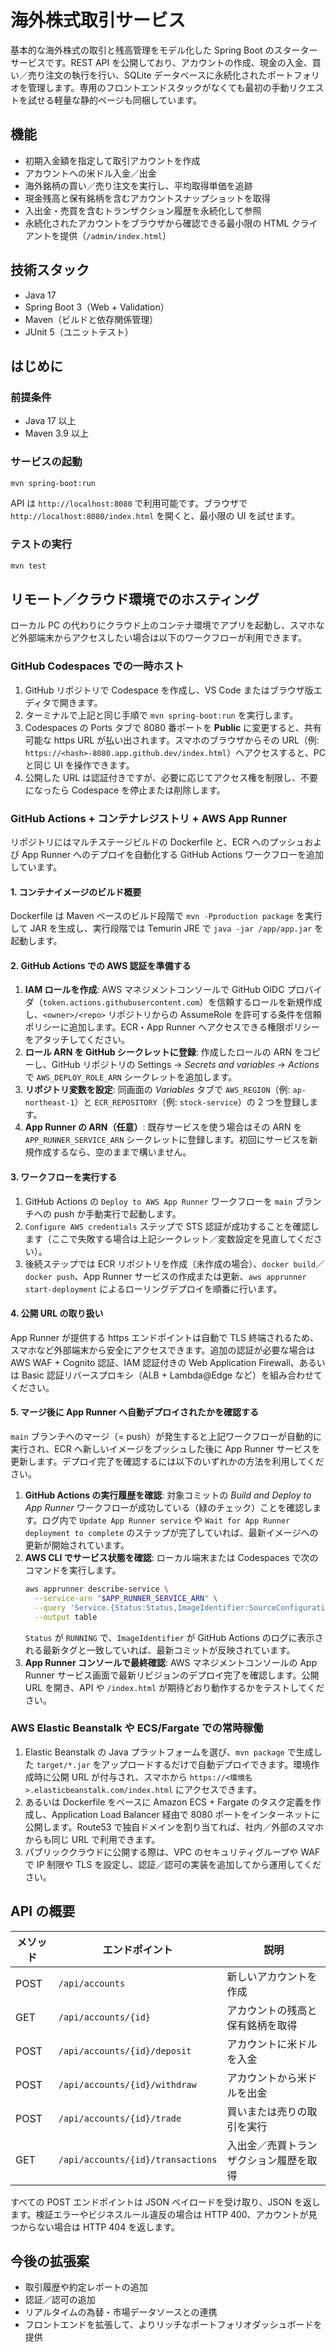 # 海外株式取引サービス

基本的な海外株式の取引と残高管理をモデル化した Spring Boot のスターターサービスです。REST API を公開しており、アカウントの作成、現金の入金、買い／売り注文の執行を行い、SQLite データベースに永続化されたポートフォリオを管理します。専用のフロントエンドスタックがなくても最初の手動リクエストを試せる軽量な静的ページも同梱しています。

## 機能
- 初期入金額を指定して取引アカウントを作成
- アカウントへの米ドル入金／出金
- 海外銘柄の買い／売り注文を実行し、平均取得単価を追跡
- 現金残高と保有銘柄を含むアカウントスナップショットを取得
- 入出金・売買を含むトランザクション履歴を永続化して参照
- 永続化されたアカウントをブラウザから確認できる最小限の HTML クライアントを提供（`/admin/index.html`）

## 技術スタック
- Java 17
- Spring Boot 3（Web + Validation）
- Maven（ビルドと依存関係管理）
- JUnit 5（ユニットテスト）

## はじめに

### 前提条件
- Java 17 以上
- Maven 3.9 以上

### サービスの起動
```bash
mvn spring-boot:run
```
API は `http://localhost:8080` で利用可能です。ブラウザで `http://localhost:8080/index.html` を開くと、最小限の UI を試せます。

### テストの実行
```bash
mvn test
```

## リモート／クラウド環境でのホスティング

ローカル PC の代わりにクラウド上のコンテナ環境でアプリを起動し、スマホなど外部端末からアクセスしたい場合は以下のワークフローが利用できます。

### GitHub Codespaces での一時ホスト
1. GitHub リポジトリで Codespace を作成し、VS Code またはブラウザ版エディタで開きます。
2. ターミナルで上記と同じ手順で `mvn spring-boot:run` を実行します。
3. Codespaces の Ports タブで 8080 番ポートを **Public** に変更すると、共有可能な https URL が払い出されます。スマホのブラウザからその URL（例: `https://<hash>-8080.app.github.dev/index.html`）へアクセスすると、PC と同じ UI を操作できます。
4. 公開した URL は認証付きですが、必要に応じてアクセス権を制限し、不要になったら Codespace を停止または削除します。

### GitHub Actions + コンテナレジストリ + AWS App Runner
リポジトリにはマルチステージビルドの Dockerfile と、ECR へのプッシュおよび App Runner へのデプロイを自動化する GitHub Actions ワークフローを追加しています。

#### 1. コンテナイメージのビルド概要
Dockerfile は Maven ベースのビルド段階で `mvn -Pproduction package` を実行して JAR を生成し、実行段階では Temurin JRE で `java -jar /app/app.jar` を起動します。

#### 2. GitHub Actions での AWS 認証を準備する
1. **IAM ロールを作成**: AWS マネジメントコンソールで GitHub OIDC プロバイダ（`token.actions.githubusercontent.com`）を信頼するロールを新規作成し、`<owner>/<repo>` リポジトリからの AssumeRole を許可する条件を信頼ポリシーに追加します。ECR・App Runner へアクセスできる権限ポリシーをアタッチしてください。
2. **ロール ARN を GitHub シークレットに登録**: 作成したロールの ARN をコピーし、GitHub リポジトリの Settings → *Secrets and variables* → *Actions* で `AWS_DEPLOY_ROLE_ARN` シークレットを追加します。
3. **リポジトリ変数を設定**: 同画面の *Variables* タブで `AWS_REGION`（例: `ap-northeast-1`）と `ECR_REPOSITORY`（例: `stock-service`）の 2 つを登録します。
4. **App Runner の ARN（任意）**: 既存サービスを使う場合はその ARN を `APP_RUNNER_SERVICE_ARN` シークレットに登録します。初回にサービスを新規作成するなら、空のままで構いません。

#### 3. ワークフローを実行する
1. GitHub Actions の `Deploy to AWS App Runner` ワークフローを `main` ブランチへの push か手動実行で起動します。
2. `Configure AWS credentials` ステップで STS 認証が成功することを確認します（ここで失敗する場合は上記シークレット／変数設定を見直してください）。
3. 後続ステップでは ECR リポジトリを作成（未作成の場合）、`docker build`／`docker push`、App Runner サービスの作成または更新、`aws apprunner start-deployment` によるローリングデプロイを順番に行います。

#### 4. 公開 URL の取り扱い
App Runner が提供する https エンドポイントは自動で TLS 終端されるため、スマホなど外部端末から安全にアクセスできます。追加の認証が必要な場合は AWS WAF + Cognito 認証、IAM 認証付きの Web Application Firewall、あるいは Basic 認証リバースプロキシ（ALB + Lambda@Edge など）を組み合わせてください。

#### 5. マージ後に App Runner へ自動デプロイされたかを確認する

`main` ブランチへのマージ（= push）が発生すると上記ワークフローが自動的に実行され、ECR へ新しいイメージをプッシュした後に App Runner サービスを更新します。デプロイ完了を確認するには以下のいずれかの方法を利用してください。

1. **GitHub Actions の実行履歴を確認**: 対象コミットの *Build and Deploy to App Runner* ワークフローが成功している（緑のチェック）ことを確認します。ログ内で `Update App Runner service` や `Wait for App Runner deployment to complete` のステップが完了していれば、最新イメージへの更新が開始されています。
2. **AWS CLI でサービス状態を確認**: ローカル端末または Codespaces で次のコマンドを実行します。
   ```bash
   aws apprunner describe-service \
     --service-arn "$APP_RUNNER_SERVICE_ARN" \
     --query 'Service.{Status:Status,ImageIdentifier:SourceConfiguration.ImageRepository.ImageIdentifier}' \
     --output table
   ```
   `Status` が `RUNNING` で、`ImageIdentifier` が GitHub Actions のログに表示される最新タグと一致していれば、最新コミットが反映されています。
3. **App Runner コンソールで最終確認**: AWS マネジメントコンソールの App Runner サービス画面で最新リビジョンのデプロイ完了を確認します。公開 URL を開き、API や `/index.html` が期待どおり動作するかをテストしてください。

### AWS Elastic Beanstalk や ECS/Fargate での常時稼働
1. Elastic Beanstalk の Java プラットフォームを選び、`mvn package` で生成した `target/*.jar` をアップロードするだけで自動デプロイできます。環境作成時に公開 URL が付与され、スマホから `https://<環境名>.elasticbeanstalk.com/index.html` にアクセスできます。
2. あるいは Dockerfile をベースに Amazon ECS + Fargate のタスク定義を作成し、Application Load Balancer 経由で 8080 ポートをインターネットに公開します。Route53 で独自ドメインを割り当てれば、社内／外部のスマホからも同じ URL で利用できます。
3. パブリッククラウドに公開する際は、VPC のセキュリティグループや WAF で IP 制限や TLS を設定し、認証／認可の実装を追加してから運用してください。

## API の概要

| メソッド | エンドポイント | 説明 |
| --- | --- | --- |
| POST | `/api/accounts` | 新しいアカウントを作成 |
| GET | `/api/accounts/{id}` | アカウントの残高と保有銘柄を取得 |
| POST | `/api/accounts/{id}/deposit` | アカウントに米ドルを入金 |
| POST | `/api/accounts/{id}/withdraw` | アカウントから米ドルを出金 |
| POST | `/api/accounts/{id}/trade` | 買いまたは売りの取引を実行 |
| GET | `/api/accounts/{id}/transactions` | 入出金／売買トランザクション履歴を取得 |

すべての POST エンドポイントは JSON ペイロードを受け取り、JSON を返します。検証エラーやビジネスルール違反の場合は HTTP 400、アカウントが見つからない場合は HTTP 404 を返します。

## 今後の拡張案
- 取引履歴や約定レポートの追加
- 認証／認可の追加
- リアルタイムの為替・市場データソースとの連携
- フロントエンドを拡張して、よりリッチなポートフォリオダッシュボードを提供
